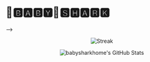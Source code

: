 # 🦈🅱🅰🅱🆈🦈🆂🅷🅰🆁🅺
  -->
<p align="center">
  <img src="https://github-readme-streak-stats.herokuapp.com/?user=babysharkhome&theme=radical" alt="Streak"/>
</p>

<p align="center">
  <img src="https://github-readme-stats.vercel.app/api?username=babysharkhome&show_icons=true&theme=radical" alt="babysharkhome's GitHub Stats"/>
</p>


